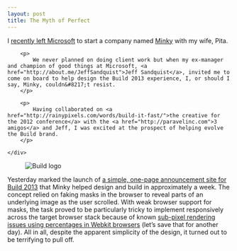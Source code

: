 ```yaml
---
layout: post
title: The Myth of Perfect
---
```


<div class="row">
	<div class="offset2 span8 zone-content">
		<p>
			I <a href="http://rainypixels.com/words/gray-matters/">recently left Microsoft</a> to start a company named <a href="http://weareminky.com">Minky</a> with my wife, Pita.
		</p>

		<p>
			We never planned on doing client work but when my ex-manager and champion of good things at Microsoft, <a href="http://about.me/JeffSandquist">Jeff Sandquist</a>, invited me to come on board to help design the Build 2013 experience, I, or should I say, Minky, couldn&#8217;t resist.
		</p>

		<p>
			Having collaborated on <a href="http://rainypixels.com/words/build-it-fast/">the creative for the 2012 conference</a> with the <a href="http://paravelinc.com">3 amigos</a> and Jeff, I was excited at the prospect of helping evolve the Build brand.
		</p>
		
	</div>
</div>

<div class="row">
 <div class="span12 zone-content">
<figure class="center">
<img src="http://rainypixels.com/v3/wordpress/wp-content/uploads/2013/03/logo-build-big.png" alt="Build logo" title="Build logo" style="max-width: 100%;"/>
</figure>
</div>
</div>

<div class="row">
  <div class="offset2 span8 zone-content">
<p>Yesterday marked the launch of <a href="http://buildwindows.com/announcement">a simple, one-page announcement site for Build 2013</a> that Minky helped design and build in approximately a week. The concept relied on faking masks in the browser to reveal parts of an underlying image as the user scrolled. With weak browser support for masks, the task proved to be particularly tricky to implement responsively across the target browser stack because of known <a href="http://css-tricks.com/percentage-bugs-in-webkit/o">sub-pixel rendering issues using percentages in Webkit browsers</a> (let&#8217;s save that for another day). All in all, despite the apparent simplicity of the design, it turned out to be terrifying to pull off.</p> 
</div>
</div>
